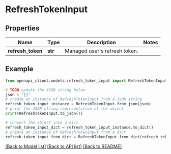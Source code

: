 # RefreshTokenInput


## Properties

Name | Type | Description | Notes
------------ | ------------- | ------------- | -------------
**refresh_token** | **str** | Managed user&#39;s refresh token. | 

## Example

```python
from openapi_client.models.refresh_token_input import RefreshTokenInput

# TODO update the JSON string below
json = "{}"
# create an instance of RefreshTokenInput from a JSON string
refresh_token_input_instance = RefreshTokenInput.from_json(json)
# print the JSON string representation of the object
print(RefreshTokenInput.to_json())

# convert the object into a dict
refresh_token_input_dict = refresh_token_input_instance.to_dict()
# create an instance of RefreshTokenInput from a dict
refresh_token_input_from_dict = RefreshTokenInput.from_dict(refresh_token_input_dict)
```
[[Back to Model list]](../README.md#documentation-for-models) [[Back to API list]](../README.md#documentation-for-api-endpoints) [[Back to README]](../README.md)


